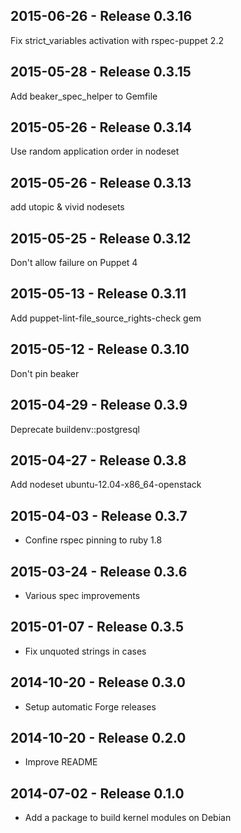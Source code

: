 ## 2015-06-26 - Release 0.3.16

Fix strict_variables activation with rspec-puppet 2.2

## 2015-05-28 - Release 0.3.15

Add beaker_spec_helper to Gemfile

## 2015-05-26 - Release 0.3.14

Use random application order in nodeset

## 2015-05-26 - Release 0.3.13

add utopic & vivid nodesets

## 2015-05-25 - Release 0.3.12

Don't allow failure on Puppet 4

## 2015-05-13 - Release 0.3.11

Add puppet-lint-file_source_rights-check gem

## 2015-05-12 - Release 0.3.10

Don't pin beaker

## 2015-04-29 - Release 0.3.9

Deprecate buildenv::postgresql

## 2015-04-27 - Release 0.3.8

Add nodeset ubuntu-12.04-x86_64-openstack

## 2015-04-03 - Release 0.3.7

- Confine rspec pinning to ruby 1.8

## 2015-03-24 - Release 0.3.6

- Various spec improvements

## 2015-01-07 - Release 0.3.5

- Fix unquoted strings in cases

## 2014-10-20 - Release 0.3.0

- Setup automatic Forge releases

## 2014-10-20 - Release 0.2.0

- Improve README

## 2014-07-02 - Release 0.1.0

- Add a package to build kernel modules on Debian
